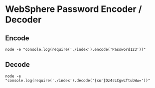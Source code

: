 # WebSphere Password Encoder / Decoder

## Encode

```
node -e "console.log(require('./index').encode('Password123'))"
```

## Decode

```
node -e "console.log(require('./index').decode('{xor}Dz4sLCgwLTtubWw='))"
```
